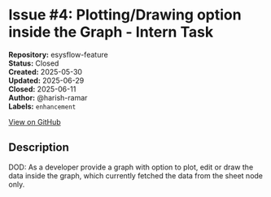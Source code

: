 # Issue #4: Plotting/Drawing option inside the Graph - Intern Task

**Repository:** esysflow-feature  
**Status:** Closed  
**Created:** 2025-05-30  
**Updated:** 2025-06-29  
**Closed:** 2025-06-11  
**Author:** @harish-ramar  
**Labels:** `enhancement`  

[View on GitHub](https://github.com/Simtestlab/esysflow-feature/issues/4)

## Description

DOD: As a developer provide a graph with option to plot, edit or draw the data inside the graph, which currently fetched the data from the sheet node only.